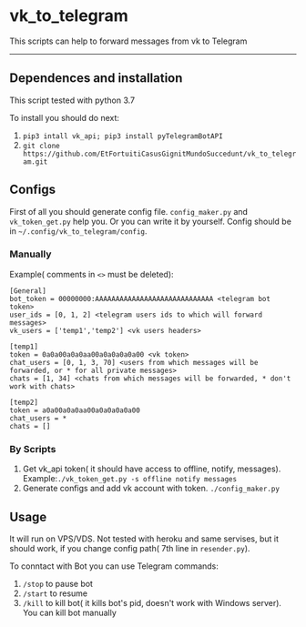 # vk_to_telegram
This scripts can help to forward messages from vk to Telegram

***

## Dependences and installation

This script tested with python 3.7

To install you should do next:

1. `pip3 intall vk_api; pip3 install pyTelegramBotAPI`
2. `git clone https://github.com/EtFortuitiCasusGignitMundoSuccedunt/vk_to_telegram.git`

## Configs
First of all you should generate config file. `config_maker.py` and `vk_token_get.py` help you. Or you can write it by yourself. Config should be in `~/.config/vk_to_telegram/config`.

### Manually
Example( comments in `<>` must be deleted):
```
[General]
bot_token = 00000000:AAAAAAAAAAAAAAAAAAAAAAAAAAAAA <telegram bot token>
user_ids = [0, 1, 2] <telegram users ids to which will forward messages>
vk_users = ['temp1','temp2'] <vk users headers>

[temp1]
token = 0a0a00a0a0aa00a0a0a0a0a00 <vk token>
chat_users = [0, 1, 3, 70] <users from which messages will be forwarded, or * for all private messages>
chats = [1, 34] <chats from which messages will be forwarded, * don't work with chats>

[temp2]
token = a0a00a0a0aa00a0a0a0a0a00
chat_users = *
chats = []
```

### By Scripts

1. Get vk_api token( it should have access to offline, notify, messages). Example:`./vk_token_get.py -s offline notify messages`
2. Generate configs and add vk account with token. `./config_maker.py`

## Usage

It will run on VPS/VDS. Not tested with heroku and same servises, but it should work, if you change config path( 7th line in `resender.py`).

To conntact with Bot you can use Telegram commands:
1. `/stop`  to pause bot
2. `/start` to resume
3. `/kill`  to kill bot( it kills bot's pid, doesn't work with Windows server). You can kill bot manually
